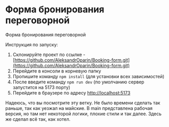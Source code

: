 # Форма бронирования переговорной
Форма бронирования переговорной

Инструкция по запуску:
1. Склонируйте проект по ссылке - [https://github.com/AleksandrOparin/Booking-form.git](https://github.com/AleksandrOparin/Booking-form.git)
2. Перейдите в консоли в корневую папку
3. Пропишите команду ```npm install``` (для установки всех зависимостей)
4. После введите команду ```npm run dev``` (по умолчанию сервер запустится на 5173 порту)
5. Перейдите в браузере по адресу [http://localhost:5173](http://localhost:5173)

Надеюсь, что вы посмотрите эту ветку. Не было времени сделать так раньше, так как уезжал на майские. В main представлена рабочая версия, но там нет некоторой логики, плохие стили и так далее. Здесь же сделал всё так, как хотел.
